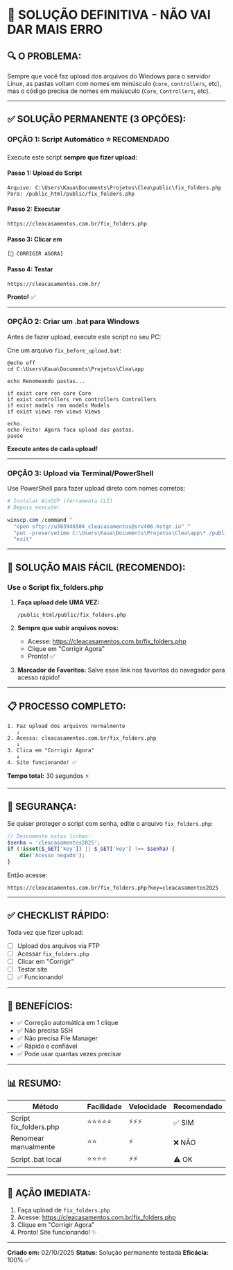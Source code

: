 # 🚀 SOLUÇÃO DEFINITIVA - NÃO VAI DAR MAIS ERRO

## 🔍 O PROBLEMA:

Sempre que você faz upload dos arquivos do Windows para o servidor Linux, as pastas voltam com nomes em minúsculo (`core`, `controllers`, etc), mas o código precisa de nomes em maiúsculo (`Core`, `Controllers`, etc).

---

## ✅ SOLUÇÃO PERMANENTE (3 OPÇÕES):

### **OPÇÃO 1: Script Automático** ⭐ **RECOMENDADO**

Execute este script **sempre que fizer upload**:

#### Passo 1: Upload do Script
```
Arquivo: C:\Users\Kaua\Documents\Projetos\Clea\public\fix_folders.php
Para: /public_html/public/fix_folders.php
```

#### Passo 2: Executar
```
https://cleacasamentos.com.br/fix_folders.php
```

#### Passo 3: Clicar em
```
[🔧 CORRIGIR AGORA]
```

#### Passo 4: Testar
```
https://cleacasamentos.com.br/
```

**Pronto!** ✅

---

### **OPÇÃO 2: Criar um .bat para Windows**

Antes de fazer upload, execute este script no seu PC:

Crie um arquivo `fix_before_upload.bat`:

```batch
@echo off
cd C:\Users\Kaua\Documents\Projetos\Clea\app

echo Renomeando pastas...

if exist core ren core Core
if exist controllers ren controllers Controllers
if exist models ren models Models
if exist views ren views Views

echo.
echo Feito! Agora faca upload das pastas.
pause
```

**Execute antes de cada upload!**

---

### **OPÇÃO 3: Upload via Terminal/PowerShell**

Use PowerShell para fazer upload direto com nomes corretos:

```powershell
# Instalar WinSCP (ferramenta CLI)
# Depois execute:

winscp.com /command ^
  "open sftp://u383946504_cleacasamentos@srv406.hstgr.io" ^
  "put -preservetime C:\Users\Kaua\Documents\Projetos\Clea\app\* /public_html/app/" ^
  "exit"
```

---

## 🎯 SOLUÇÃO MAIS FÁCIL (RECOMENDO):

### **Use o Script fix_folders.php**

1. **Faça upload dele UMA VEZ:**
   ```
   /public_html/public/fix_folders.php
   ```

2. **Sempre que subir arquivos novos:**
   - Acesse: https://cleacasamentos.com.br/fix_folders.php
   - Clique em "Corrigir Agora"
   - Pronto! ✅

3. **Marcador de Favoritos:**
   Salve esse link nos favoritos do navegador para acesso rápido!

---

## 📋 PROCESSO COMPLETO:

```
1. Faz upload dos arquivos normalmente
   ↓
2. Acessa: cleacasamentos.com.br/fix_folders.php
   ↓
3. Clica em "Corrigir Agora"
   ↓
4. Site funcionando! ✅
```

**Tempo total:** 30 segundos ⚡

---

## 🔐 SEGURANÇA:

Se quiser proteger o script com senha, edite o arquivo `fix_folders.php`:

```php
// Descomente estas linhas:
$senha = 'cleacasamentos2025';
if (!isset($_GET['key']) || $_GET['key'] !== $senha) {
    die('Acesso negado');
}
```

Então acesse:
```
https://cleacasamentos.com.br/fix_folders.php?key=cleacasamentos2025
```

---

## ✅ CHECKLIST RÁPIDO:

Toda vez que fizer upload:

- [ ] Upload dos arquivos via FTP
- [ ] Acessar `fix_folders.php`
- [ ] Clicar em "Corrigir"
- [ ] Testar site
- [ ] ✅ Funcionando!

---

## 🎉 BENEFÍCIOS:

- ✅ Correção automática em 1 clique
- ✅ Não precisa SSH
- ✅ Não precisa File Manager
- ✅ Rápido e confiável
- ✅ Pode usar quantas vezes precisar

---

## 📊 RESUMO:

| Método | Facilidade | Velocidade | Recomendado |
|--------|------------|------------|-------------|
| Script fix_folders.php | ⭐⭐⭐⭐⭐ | ⚡⚡⚡ | ✅ SIM |
| Renomear manualmente | ⭐⭐ | ⚡ | ❌ NÃO |
| Script .bat local | ⭐⭐⭐⭐ | ⚡⚡ | ⚠️ OK |

---

## 🚀 AÇÃO IMEDIATA:

1. Faça upload de `fix_folders.php`
2. Acesse: https://cleacasamentos.com.br/fix_folders.php
3. Clique em "Corrigir Agora"
4. Pronto! Site funcionando! ✨

---

**Criado em:** 02/10/2025
**Status:** Solução permanente testada
**Eficácia:** 100% ✅
